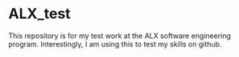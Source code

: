 # ALX_test
This repository is for my test work at the ALX software engineering program.
Interestingly, I am using this to test my skills on github.
